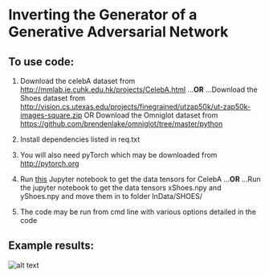 # Inverting the Generator of a Generative Adversarial Network

## To use code:
1. Download the celebA dataset from http://mmlab.ie.cuhk.edu.hk/projects/CelebA.html
...**OR**
...Download the Shoes dataset from http://vision.cs.utexas.edu/projects/finegrained/utzap50k/ut-zap50k-images-square.zip
 OR
 	Download the Omniglot dataset from https://github.com/brendenlake/omniglot/tree/master/python
2. Install dependencies listed in req.txt
3. You will also need pyTorch which may be downloaded from http://pytorch.org
4. Run [this](https://github.com/ToniCreswell/attribute-cVAEGAN/blob/master/notebooks/DataToTensorCelebA_smileLabel.ipynb) Jupyter notebook to get the data tensors for CelebA
...**OR**
...Run the jupyter notebook to get the data tensors xShoes.npy and yShoes.npy and move them in to folder InData/SHOES/

5. The code may be run from cmd line with various options detailed in the code


## Example results:

![alt text](https://github.com/ToniCreswell/InvertingGAN/blob/master/imgs/shoes.png)
